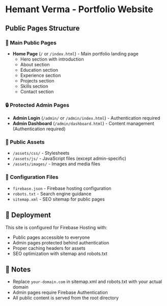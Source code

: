 # Hemant Verma - Portfolio Website

## Public Pages Structure

### 🎯 Main Public Pages
- **Home Page** (`/` or `/index.html`) - Main portfolio landing page
  - Hero section with introduction
  - About section
  - Education section  
  - Experience section
  - Projects section
  - Skills section
  - Contact section

### 🔒 Protected Admin Pages
- **Admin Login** (`/admin/` or `/admin/index.html`) - Authentication required
- **Admin Dashboard** (`/admin/dashboard.html`) - Content management (Authentication required)

### 📁 Public Assets
- `/assets/css/` - Stylesheets
- `/assets/js/` - JavaScript files (except admin-specific)
- `/assets/images/` - Images and media files

### 🔧 Configuration Files
- `firebase.json` - Firebase hosting configuration
- `robots.txt` - Search engine guidance
- `sitemap.xml` - SEO sitemap for public pages

## 🚀 Deployment
This site is configured for Firebase Hosting with:
- Public pages accessible to everyone
- Admin pages protected behind authentication
- Proper caching headers for assets
- SEO optimization with sitemap and robots.txt

## 📝 Notes
- Replace `your-domain.com` in sitemap.xml and robots.txt with your actual domain
- Admin pages require Firebase Authentication
- All public content is served from the root directory